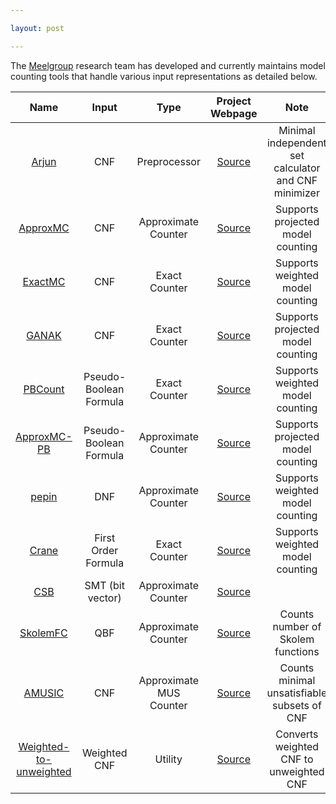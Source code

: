 ```yaml
---

layout: post

---
```


The [Meelgroup](https://meelgroup.github.io/) research team has developed and currently maintains model counting tools that handle various input representations as detailed below.


| Name              | Input             | Type                  | Project Webpage                                       | Note      |
|:---:                |:---:                | :---:                   |:---:                                                    |:---:        |
|[Arjun](https://github.com/meelgroup/arjun/)           | CNF                    | Preprocessor           | [Source](https://github.com/meelgroup/arjun/)         | Minimal independent set calculator and CNF minimizer|
|[ApproxMC](https://github.com/meelgroup/approxmc/)     | CNF                    | Approximate Counter    | [Source](https://github.com/meelgroup/approxmc/)      | Supports projected model counting |
|[ExactMC](https://github.com/meelgroup/KCBox)          | CNF                    | Exact Counter          | [Source](https://github.com/meelgroup/KCBox)          | Supports weighted model counting|
|[GANAK](https://github.com/meelgroup/ganak/)           | CNF                    | Exact Counter          | [Source](https://github.com/meelgroup/ganak/)         | Supports projected model counting|
|[PBCount](https://github.com/grab/pbcount)             | Pseudo-Boolean Formula | Exact Counter          | [Source](https://github.com/grab/pbcount)             | Supports weighted model counting|
|[ApproxMC-PB](https://github.com/meelgroup/approxmcpb/)| Pseudo-Boolean Formula | Approximate Counter    | [Source](https://github.com/meelgroup/approxmcpb/)    | Supports projected model counting|
|[pepin](https://github.com/meelgroup/pepin/)           | DNF                    | Approximate Counter    | [Source](https://github.com/meelgroup/pepin/)         | Supports weighted model counting|
|[Crane](https://github.com/dilkas/crane)               | First Order Formula    | Exact Counter          | [Source](https://github.com/dilkas/crane)             | Supports weighted model counting|
|[CSB](https://github.com/meelgroup/csb/)               | SMT (bit vector)       | Approximate Counter    | [Source](https://github.com/meelgroup/csb/)           ||
|[SkolemFC](https://github.com/meelgroup/skolemfc/)     | QBF                    | Approximate Counter    | [Source](https://github.com/meelgroup/skolemfc/)      |Counts number of Skolem functions|
|[AMUSIC](https://github.com/jar-ben/amusic)            | CNF                    | Approximate MUS Counter| [Source](https://github.com/jar-ben/amusic)           |Counts minimal unsatisfiable subsets of CNF|
|[Weighted-to-unweighted](https://github.com/meelgroup/weighted-to-unweighted)   | Weighted CNF           | Utility               | [Source](https://github.com/meelgroup/weighted-to-unweighted)      | Converts weighted CNF to unweighted CNF|
